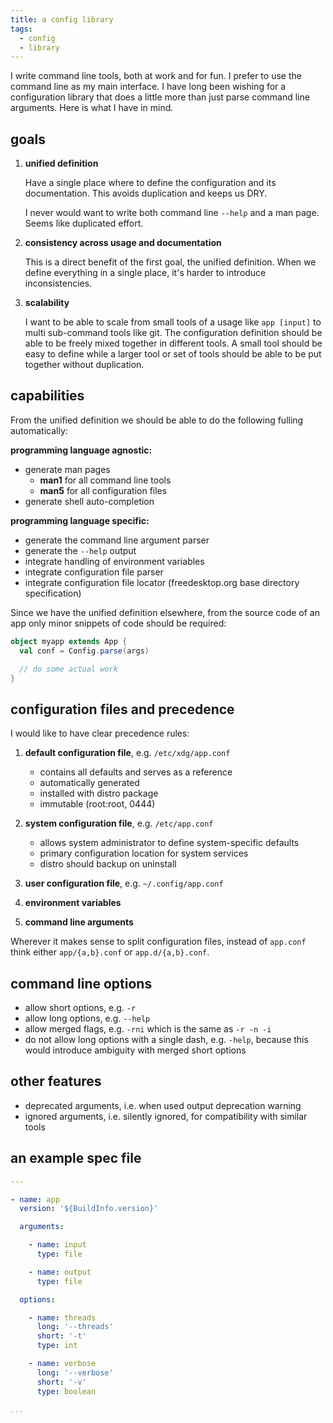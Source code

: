 ```yaml
---
title: a config library
tags:
  - config
  - library
---
```



I write command line tools, both at work and for fun. I prefer to use the
command line as my main interface. I have long been wishing for a configuration
library that does a little more than just parse command line arguments. Here is
what I have in mind.


## goals

1.  **unified definition**

    Have a single place where to define the configuration and its
    documentation. This avoids duplication and keeps us DRY.

    I never would want to write both command line `--help` and a man page.
    Seems like duplicated effort.

2.  **consistency across usage and documentation**

    This is a direct benefit of the first goal, the unified definition. When we
    define everything in a single place, it's harder to introduce
    inconsistencies.

3.  **scalability**

    I want to be able to scale from small tools of a usage like `app [input]`
    to multi sub-command tools like git. The configuration definition should be
    able to be freely mixed together in different tools. A small tool should be
    easy to define while a larger tool or set of tools should be able to be put
    together without duplication.


## capabilities

From the unified definition we should be able to do the following fulling
automatically:

**programming language agnostic:**

- generate man pages
  - **man1** for all command line tools
  - **man5** for all configuration files
- generate shell auto-completion

**programming language specific:**

- generate the command line argument parser
- generate the `--help` output
- integrate handling of environment variables
- integrate configuration file parser
- integrate configuration file locator (freedesktop.org base directory
  specification)

Since we have the unified definition elsewhere, from the source code of an app
only minor snippets of code should be required:

```scala
object myapp extends App {
  val conf = Config.parse(args)

  // do some actual work
}
```


## configuration files and precedence

I would like to have clear precedence rules:

1.  **default configuration file**, e.g. `/etc/xdg/app.conf`

    - contains all defaults and serves as a reference
    - automatically generated
    - installed with distro package
    - immutable (root:root, 0444)

2.  **system configuration file**, e.g. `/etc/app.conf`

    - allows system administrator to define system-specific defaults
    - primary configuration location for system services
    - distro should backup on uninstall

3.  **user configuration file**, e.g. `~/.config/app.conf`
4.  **environment variables**
5.  **command line arguments**

Wherever it makes sense to split configuration files, instead of `app.conf`
think either `app/{a,b}.conf` or `app.d/{a,b}.conf`.


## command line options

- allow short options, e.g. `-r`
- allow long options, e.g. `--help`
- allow merged flags, e.g. `-rni` which is the same as `-r -n -i`
- do not allow long options with a single dash, e.g. `-help`, because this
  would introduce ambiguity with merged short options


## other features

- deprecated arguments, i.e. when used output deprecation warning
- ignored arguments, i.e. silently ignored, for compatibility with similar
  tools


## an example spec file

```yml
---

- name: app
  version: '${BuildInfo.version}'

  arguments:

    - name: input
      type: file

    - name: output
      type: file

  options:

    - name: threads
      long: '--threads'
      short: '-t'
      type: int

    - name: verbose
      long: '--verbose'
      short: '-v'
      type: boolean

...
```

